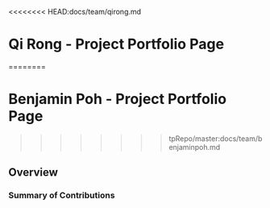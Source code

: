 <<<<<<<< HEAD:docs/team/qirong.md
# Qi Rong - Project Portfolio Page
========
# Benjamin Poh - Project Portfolio Page
>>>>>>>> tpRepo/master:docs/team/benjaminpoh.md

## Overview


### Summary of Contributions
